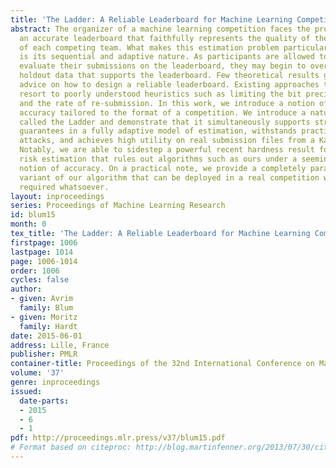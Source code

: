 ```yaml
---
title: 'The Ladder: A Reliable Leaderboard for Machine Learning Competitions'
abstract: The organizer of a machine learning competition faces the problem of maintaining
  an accurate leaderboard that faithfully represents the quality of the best submission
  of each competing team. What makes this estimation problem particularly challenging
  is its sequential and adaptive nature. As participants are allowed to repeatedly
  evaluate their submissions on the leaderboard, they may begin to overfit to the
  holdout data that supports the leaderboard. Few theoretical results give actionable
  advice on how to design a reliable leaderboard. Existing approaches therefore often
  resort to poorly understood heuristics such as limiting the bit precision of answers
  and the rate of re-submission. In this work, we introduce a notion of leaderboard
  accuracy tailored to the format of a competition. We introduce a natural algorithm
  called the Ladder and demonstrate that it simultaneously supports strong theoretical
  guarantees in a fully adaptive model of estimation, withstands practical adversarial
  attacks, and achieves high utility on real submission files from a Kaggle competition.
  Notably, we are able to sidestep a powerful recent hardness result for adaptive
  risk estimation that rules out algorithms such as ours under a seemingly very similar
  notion of accuracy. On a practical note, we provide a completely parameter-free
  variant of our algorithm that can be deployed in a real competition with no tuning
  required whatsoever.
layout: inproceedings
series: Proceedings of Machine Learning Research
id: blum15
month: 0
tex_title: 'The Ladder: A Reliable Leaderboard for Machine Learning Competitions'
firstpage: 1006
lastpage: 1014
page: 1006-1014
order: 1006
cycles: false
author:
- given: Avrim
  family: Blum
- given: Moritz
  family: Hardt
date: 2015-06-01
address: Lille, France
publisher: PMLR
container-title: Proceedings of the 32nd International Conference on Machine Learning
volume: '37'
genre: inproceedings
issued:
  date-parts:
  - 2015
  - 6
  - 1
pdf: http://proceedings.mlr.press/v37/blum15.pdf
# Format based on citeproc: http://blog.martinfenner.org/2013/07/30/citeproc-yaml-for-bibliographies/
---
```

